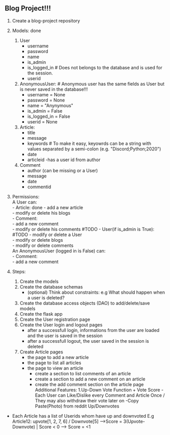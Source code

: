 
## Blog Project!!!
1. Create a blog-project repository

1. Models: done
    1. User
        - username
        - password
        - name
        - is_admin
        - is_logged_in # Does not belongs to the database and is used for the session.
        - userid
    1.  AnonymousUser:  # Anonymous user has the same fields as User but is never saved in the database!!!
        - username = None
        - password = None
        - name = "Anynymous"
        - is_admin = False
        - is_logged_in = False
        - userid = None
    1. Article:
        - title
        - message
        - keywords # To make it easy, keyowrds can be a string with values separated by a semi-colon (e.g. "Discord;Python;2020")
        - date
        - articleid
        -has a user id from author
    1. Comment
        - author (can be missing or a User)
        - message
        - date
        - commentid

1. Permissions:  
    A User can:  
        - Article:  done
            - add a new article  
            - modify or delete his blogs  
        - Comment:  
            - add a new comment  
            - modify or delete his comments   #TODO
        - User(if is_admin is True):          #TODO
            - modify or delete a User  
            - modify or delete blogs  
            - modify or delete comments  
    An AnonymousUser (logged in is False) can:  
        - Comment:  
            - add a new comment  

1. Steps:
    1. Create the models
    1. Create the database schemas
        - (optional) Think about constraints: e.g What should happen when a user is deleted?
    1. Create the database access objects (DAO) to add/delete/save models
    1. Create the flask app        
    1. Create the User registration page
    1. Create the User login and logout pages
        - after a successfull login, informations from the user are loaded and the user is saved in the session
        - after a successfull logout, the user saved in the session is deleted
    1. Create Article pages
        - the page to add a new article
        - the page to list all articles
        - the page to view an article
            - create a section to list comments of an article
            - create a section to add a new comment on an article
            - create the add comment section on the article page
Additional Features:
1.Up-Down Vote Function + Vote Score
-Each User can Like/Dislike every Comment and Article Once / They may also withdraw their vote later on
-Copy Paste(Photo)  from reddit Up/Downvotes
- Each Article has a list of Userids whom have up and downvoted
E.g
Article12: upvote[1, 2, 7, 6] / Downvote[5] -->Score = 3(Upvote-Downvote)  | Score < 0 --> Score = <1

